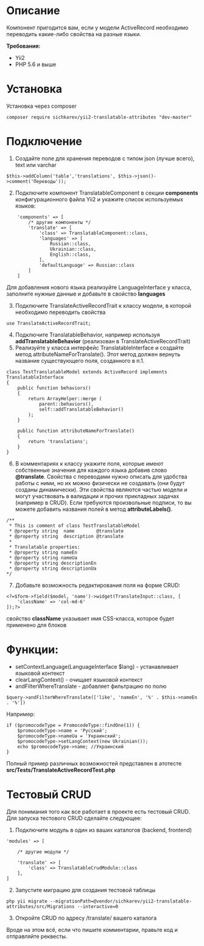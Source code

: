 # Описание

Компонент пригодится вам, если у модели ActiveRecord необходимо переводить какие-либо свойства на разные языки.

**Требования:** 
* Yii2
* PHP 5.6 и выше

# Установка
Установка через composer
```
composer require sichkarev/yii2-translatable-attributes "dev-master"
```

# Подключение
1. Создайте поле для хранения переводов с типом json (лучше всего), text или varchar
```
$this->addColumn('table','translations', $this->json()->comment('Переводы'));
```

2. Подключите компонент TranslatableComponent в секции **components** конфигурационного файла Yii2 и укажите список используемых языков:
```
    'components' => [
        /* другие компоненты */
        'translate' => [
            'class' => TranslatableComponent::class,
            'languages' => [
                Russian::class,
                Ukrainian::class,
                English::class,
            ],
            'defaultLanguage' => Russian::class
        ]
    ]
```
Для добавления нового языка реализуйте LanguageInterface у класса, заполните нужные данные и добавьте в свойство **languages**

3. Подключите TranslateActiveRecordTrait к классу модели, в которой необходимо переводить свойства
```
use TranslateActiveRecordTrait;
```

4. Подключите TranslatableBehavior, например используя **addTranslatableBehavior** (реализован в TranslateActiveRecordTrait)
5. Реализуйте у класса интерфейс TranslatableInterface и создайте метод attributeNameForTranslate().
Этот метод должен вернуть название существующего поля, созданного в п.1.
```
class TestTranslatableModel extends ActiveRecord implements TranslatableInterface
{
    public function behaviors()
    {
        return ArrayHelper::merge (
            parent::behaviors(),
            self::addTranslatableBehavior()
        );
    }

    public function attributeNameForTranslate()
    {
        return 'translations';
    }
}
```

6. В комментариях к классу укажите поля, которые имеют собственные значения для каждого языка добавив слово **@translate**.
Свойства с переводами нужно описать для удобства работы с ними, но их можно физически не создавать (они будут созданы динамически). 
Эти свойства являются частью модели и могут участвовать в валидации и прочих прикладных задачах (например в CRUD).
Если требуются произвольные подписи, то вы можете добавить названия полей в метод **attributeLabels()**. 
```
/**
 * This is comment of class TestTranslatableModel
 * @property string  name        @translate
 * @property string  description @translate
 * 
 * Translatable properties:
 * @property string nameEn 
 * @property string nameUa
 * @property string descriptionEn
 * @property string descriptionUa
*/
```

7. Добавьте возможность редактирования поля на форме CRUD:
```
<?=$form->field($model, 'name')->widget(TranslateInput::class, [
    'className' => 'col-md-6'
]);?>
```
свойство **className** указывает имя CSS-класса, которое будет применено для блоков

# Функции:
- setContextLanguage(LanguageInterface $lang) - устанавливает языковой контекст
- clearLangContext() - очищает языковой контекст
- andFilterWhereTranslate - добавляет фильтрацию по полю
```
$query->andFilterWhereTranslate(['like', 'nameEn', '%' . $this->nameEn . '%'])
```

Например:
```
if ($promocodeType = PromocodeType::findOne(1)) {
    $promocodeType->name = 'Русский';
    $promocodeType->nameUa = 'Украинский';
    $promocodeType->setLangContext(new Ukrainian());
    echo $promocodeType->name; //Украинский
}
```

Полный пример различных возможностей представлен в атотесте **src/Tests/TranslateActiveRecordTest.php**

# Тестовый CRUD
Для понимания того как все работает в проекте есть тестовый CRUD. Для запуска тестового CRUD сделайте следующее:
1. Подключите модуль в один из ваших каталогов (backend, frontend)
```
'modules' => [

    /* другие модули */

    'translate' => [
        'class' => TranslatableCrudModule::class
    ],
]
```

2. Запустите миграцию для создания тестовой таблицы
```
php yii migrate --migrationPath=@vendor/sichkarev/yii2-translatable-attributes/src/Migrations --interactive=0
```

3. Откройте CRUD по адресу /translate/ вашего каталога

Вроде на этом всё, если что пишите комментарии, правьте код и отправляйте реквесты.